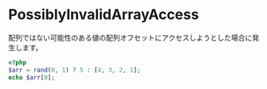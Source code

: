 # PossiblyInvalidArrayAccess
配列ではない可能性のある値の配列オフセットにアクセスしようとした場合に発生します。

```php
<?php
$arr = rand(0, 1) ? 5 : [4, 3, 2, 1];
echo $arr[0];
```
